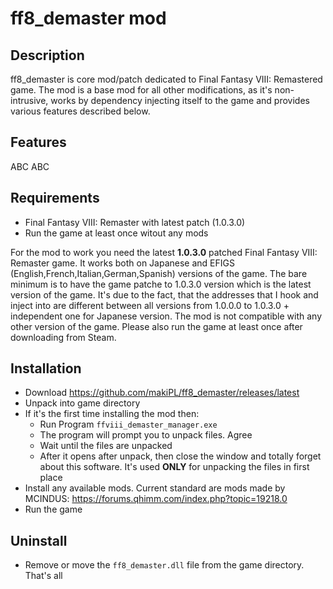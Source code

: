 # ff8_demaster mod

## Description

ff8_demaster is core mod/patch dedicated to Final Fantasy VIII: Remastered game. The mod is a base mod for all other modifications, as it's non-intrusive, works by dependency injecting itself to the game and provides various features described below.

## Features

ABC
ABC

## Requirements

* Final Fantasy VIII: Remaster with latest patch (1.0.3.0)
* Run the game at least once witout any mods

For the mod to work you need the latest ____1.0.3.0____ patched Final Fantasy VIII: Remaster game.
It works both on Japanese and EFIGS (English,French,Italian,German,Spanish) versions of the game.
The bare minimum is to have the game patche to 1.0.3.0 version which is the latest version of the game. It's due to the fact, that the addresses that I hook and inject into are different between all versions from 1.0.0.0 to 1.0.3.0 + independent one for Japanese version. The mod is not compatible with any other version of the game. Please also run the game at least once after downloading from Steam.



## Installation

* Download https://github.com/makiPL/ff8_demaster/releases/latest
* Unpack into game directory
* If it's the first time installing the mod then:
  * Run Program `ffviii_demaster_manager.exe`
  * The program will prompt you to unpack files. Agree
  * Wait until the files are unpacked
  * After it opens after unpack, then close the window and totally forget about this software. It's used __ONLY__ for unpacking the files in first place
* Install any available mods. Current standard are mods made by MCINDUS: <https://forums.qhimm.com/index.php?topic=19218.0>
* Run the game

## Uninstall

* Remove or move the `ff8_demaster.dll` file from the game directory. That's all

